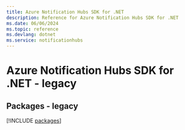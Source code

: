 ```yaml
---
title: Azure Notification Hubs SDK for .NET
description: Reference for Azure Notification Hubs SDK for .NET
ms.date: 06/06/2024
ms.topic: reference
ms.devlang: dotnet
ms.service: notificationhubs
---
```

# Azure Notification Hubs SDK for .NET - legacy
## Packages - legacy
[!INCLUDE [packages](notification-hubs-index.md)]